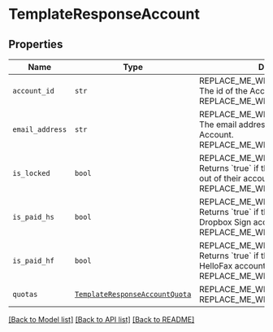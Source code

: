 # TemplateResponseAccount



## Properties
Name | Type | Description | Notes
------------ | ------------- | ------------- | -------------
| `account_id` | ```str``` | REPLACE_ME_WITH_DESCRIPTION_BEGIN The id of the Account. REPLACE_ME_WITH_DESCRIPTION_END |  |
| `email_address` | ```str``` | REPLACE_ME_WITH_DESCRIPTION_BEGIN The email address associated with the Account. REPLACE_ME_WITH_DESCRIPTION_END |  |
| `is_locked` | ```bool``` | REPLACE_ME_WITH_DESCRIPTION_BEGIN Returns &#x60;true&#x60; if the user has been locked out of their account by a team admin. REPLACE_ME_WITH_DESCRIPTION_END |  |
| `is_paid_hs` | ```bool``` | REPLACE_ME_WITH_DESCRIPTION_BEGIN Returns &#x60;true&#x60; if the user has a paid Dropbox Sign account. REPLACE_ME_WITH_DESCRIPTION_END |  |
| `is_paid_hf` | ```bool``` | REPLACE_ME_WITH_DESCRIPTION_BEGIN Returns &#x60;true&#x60; if the user has a paid HelloFax account. REPLACE_ME_WITH_DESCRIPTION_END |  |
| `quotas` | [```TemplateResponseAccountQuota```](TemplateResponseAccountQuota.md) | REPLACE_ME_WITH_DESCRIPTION_BEGIN  REPLACE_ME_WITH_DESCRIPTION_END |  |

[[Back to Model list]](../README.md#documentation-for-models) [[Back to API list]](../README.md#documentation-for-api-endpoints) [[Back to README]](../README.md)

